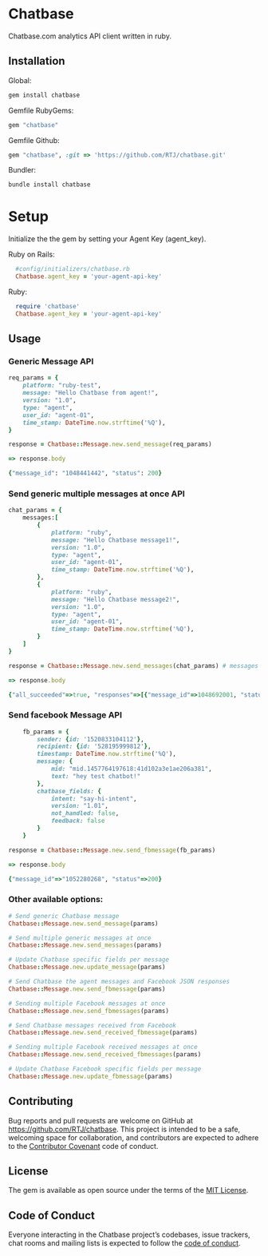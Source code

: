 # Chatbase

Chatbase.com analytics API client written in ruby.

## Installation

Global:
```ruby
gem install chatbase
```

Gemfile RubyGems:
```ruby
gem "chatbase"
```

Gemfile Github:
```ruby
gem "chatbase", :git => 'https://github.com/RTJ/chatbase.git'
```

Bundler:
```ruby
bundle install chatbase
```

# Setup

Initialize the the gem by setting your Agent Key (agent_key).

Ruby on Rails:
```ruby
  #config/initializers/chatbase.rb
  Chatbase.agent_key = 'your-agent-api-key'
```

Ruby:
```ruby
  require 'chatbase'
  Chatbase.agent_key = 'your-agent-api-key'
```

## Usage


### Generic Message API
```ruby
req_params = {
    platform: "ruby-test",
    message: "Hello Chatbase from agent!",
    version: "1.0",
    type: "agent",
    user_id: "agent-01",
    time_stamp: DateTime.now.strftime('%Q'),
}

response = Chatbase::Message.new.send_message(req_params)

=> response.body

{"message_id": "1048441442", "status": 200}
```

### Send generic multiple messages at once API

```ruby
chat_params = {
    messages:[
        {
            platform: "ruby",
            message: "Hello Chatbase message1!",
            version: "1.0",
            type: "agent",
            user_id: "agent-01",
            time_stamp: DateTime.now.strftime('%Q'),
        },
        {
            platform: "ruby",
            message: "Hello Chatbase message2!",
            version: "1.0",
            type: "agent",
            user_id: "agent-01",
            time_stamp: DateTime.now.strftime('%Q'),
        }
    ]
}

response = Chatbase::Message.new.send_messages(chat_params) # messages not message

=> response.body

{"all_succeeded"=>true, "responses"=>[{"message_id"=>1048692001, "status"=>"success"}, {"message_id"=>1048692002, "status"=>"success"}], "status"=>200} 
```

### Send facebook Message API
```ruby
    fb_params = {
        sender: {id: '1520833104112'},
        recipient: {id: '528195999812'},
        timestamp: DateTime.now.strftime('%Q'),
        message: {
            mid: "mid.1457764197618:41d102a3e1ae206a381",
            text: "hey test chatbot!"
        },
        chatbase_fields: {
            intent: "say-hi-intent",
            version: "1.01",
            not_handled: false,
            feedback: false
        }
    }

response = Chatbase::Message.new.send_fbmessage(fb_params)

=> response.body

{"message_id"=>"1052280268", "status"=>200}
```

### Other available options:
```ruby
# Send generic Chatbase message
Chatbase::Message.new.send_message(params)

# Send multiple generic messages at once
Chatbase::Message.new.send_messages(params)

# Update Chatbase specific fields per message
Chatbase::Message.new.update_message(params)

# Send Chatbase the agent messages and Facebook JSON responses
Chatbase::Message.new.send_fbmessage(params)

# Sending multiple Facebook messages at once
Chatbase::Message.new.send_fbmessages(params)

# Send Chatbase messages received from Facebook
Chatbase::Message.new.send_received_fbmessage(params)

# Sending multiple Facebook received messages at once
Chatbase::Message.new.send_received_fbmessages(params)

# Update Chatbase Facebook specific fields per message
Chatbase::Message.new.update_fbmessage(params)

```

## Contributing

Bug reports and pull requests are welcome on GitHub at https://github.com/RTJ/chatbase. This project is intended to be a safe, welcoming space for collaboration, and contributors are expected to adhere to the [Contributor Covenant](http://contributor-covenant.org) code of conduct.

## License

The gem is available as open source under the terms of the [MIT License](http://opensource.org/licenses/MIT).

## Code of Conduct

Everyone interacting in the Chatbase project’s codebases, issue trackers, chat rooms and mailing lists is expected to follow the [code of conduct](https://github.com/RTJ/chatbase/blob/master/CODE_OF_CONDUCT.md).
